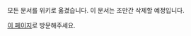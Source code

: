 모든 문서를 위키로 옮겼습니다. 이 문서는 조만간 삭제할 예정입니다.

[이 페이지](https://github.com/taeminhong/sysadmin/wiki/%EC%98%A4%ED%81%98%EB%9F%AC%EC%8A%A4-DK1-%EC%84%A4%EC%B9%98%ED%95%98%EA%B8%B0)로 방문해주세요.
